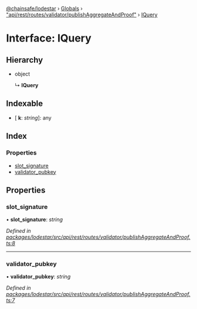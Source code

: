[@chainsafe/lodestar](../README.md) › [Globals](../globals.md) › ["api/rest/routes/validator/publishAggregateAndProof"](../modules/_api_rest_routes_validator_publishaggregateandproof_.md) › [IQuery](_api_rest_routes_validator_publishaggregateandproof_.iquery.md)

# Interface: IQuery

## Hierarchy

* object

  ↳ **IQuery**

## Indexable

* \[ **k**: *string*\]: any

## Index

### Properties

* [slot_signature](_api_rest_routes_validator_publishaggregateandproof_.iquery.md#slot_signature)
* [validator_pubkey](_api_rest_routes_validator_publishaggregateandproof_.iquery.md#validator_pubkey)

## Properties

###  slot_signature

• **slot_signature**: *string*

*Defined in [packages/lodestar/src/api/rest/routes/validator/publishAggregateAndProof.ts:8](https://github.com/ChainSafe/lodestar/blob/c806550/packages/lodestar/src/api/rest/routes/validator/publishAggregateAndProof.ts#L8)*

___

###  validator_pubkey

• **validator_pubkey**: *string*

*Defined in [packages/lodestar/src/api/rest/routes/validator/publishAggregateAndProof.ts:7](https://github.com/ChainSafe/lodestar/blob/c806550/packages/lodestar/src/api/rest/routes/validator/publishAggregateAndProof.ts#L7)*
